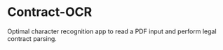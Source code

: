 # Contract-OCR

Optimal character recognition app to read a PDF input and perform legal contract parsing.
